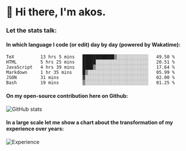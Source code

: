 # 👋 Hi there, I'm akos. 


### Let the stats talk:


#### In which language I code (or edit) day by day (powered by Wakatime): 

<!--START_SECTION:waka-->

```text
TeX          13 hrs 5 mins   ████████████▒░░░░░░░░░░░░   49.50 %
HTML         5 hrs 25 mins   █████░░░░░░░░░░░░░░░░░░░░   20.51 %
JavaScript   4 hrs 39 mins   ████▒░░░░░░░░░░░░░░░░░░░░   17.64 %
Markdown     1 hr 35 mins    █▒░░░░░░░░░░░░░░░░░░░░░░░   05.99 %
JSON         31 mins         ▓░░░░░░░░░░░░░░░░░░░░░░░░   02.00 %
Bash         19 mins         ▒░░░░░░░░░░░░░░░░░░░░░░░░   01.25 %
```

<!--END_SECTION:waka-->

#### On my open-source contribution here on Github:
 
![GitHub stats](https://github-readme-stats.vercel.app/api?username=akosbalasko)

#### In a large scale let me show a chart about the transformation of my experience over years:   

![Experience](https://cr-skills-chart-widget.azurewebsites.net/api/api?username=akosbalasko)
